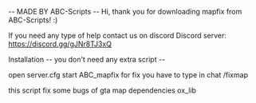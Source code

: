 -- MADE BY ABC-Scripts -- Hi, thank you for downloading mapfix from ABC-Scripts! :)

If you need any type of help contact us on discord Discord server: https://discord.gg/gJNr8TJ3xQ

Installation -- you don't need any extra script --

open server.cfg
start ABC_mapfix
for fix you have to type in chat /fixmap


this script fix some bugs of gta map
dependencies ox_lib

